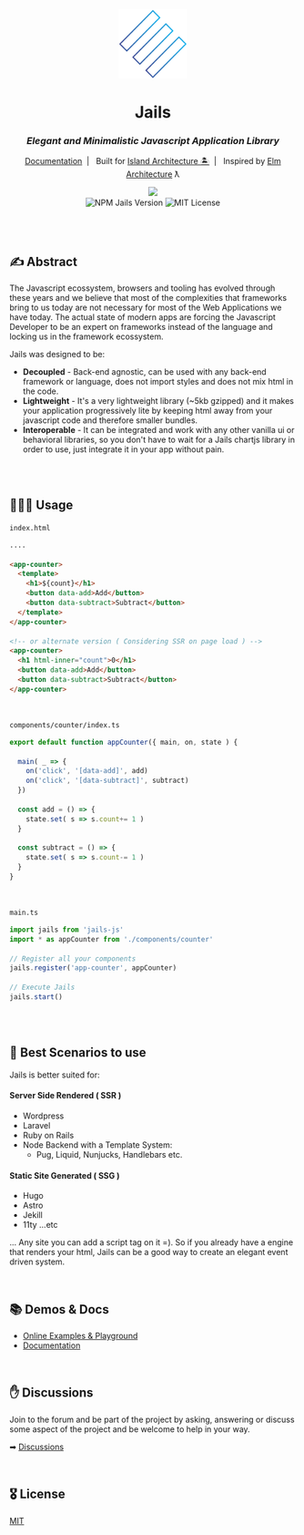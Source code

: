 <p align="center">
  <img  src="./logo.svg" width="120" />
</p>

<h1 align="center">Jails</h1>

<h3 align="center"><em>Elegant and Minimalistic Javascript Application Library</em></h3>
<div align="center">
  <a href="https://jails-org.github.io/">Documentation</a>&nbsp; | &nbsp;
  Built for <a href="https://www.patterns.dev/posts/islands-architecture/" target="_blank">Island Architecture 🏝</a>&nbsp; | &nbsp;
  Inspired by <a href="https://guide.elm-lang.org/architecture/" target="_blank">Elm Architecture</a> ƛ
</div>

<p align="center">
  
</p>

<div align="center">
    <img src="https://github.com/jails-org/Jails/assets/567506/a2feaae9-ab6c-4cd3-a891-aced2c901b78" width="100" />
    <br clear="all" />
    <img src="https://badge.fury.io/js/jails-js.svg?v5.1" alt="NPM Jails Version" />
    <img src="https://img.shields.io/badge/License-MIT-yellow.svg" alt="MIT License" />
</div>



<br />
<br />
<br />

## ✍️ Abstract

The Javascript ecossystem, browsers and tooling has evolved through these years and we believe that most of the complexities that frameworks bring to us today are not necessary for most of the Web Applications we have today. The actual state of modern apps are forcing the Javascript Developer to be an expert on frameworks instead of the language and locking us in the framework ecossystem.

Jails was designed to be:
- **Decoupled** - Back-end agnostic, can be used with any back-end framework or language, does not import styles and does not mix html in the code.
- **Lightweight** - It's a very lightweight library (~5kb gzipped) and it makes your application progressively lite by keeping html away from your javascript code and therefore smaller bundles.
- **Interoperable** - It can be integrated and work with any other vanilla ui or behavioral libraries, so you don't have to wait for a Jails chartjs library in order to use, just integrate it in your app without pain.

<br clear="all" />
<br />

## 👩🏻‍💻 Usage

`index.html`
```html
....

<app-counter>
  <template>
    <h1>${count}</h1>
    <button data-add>Add</button>
    <button data-subtract>Subtract</button>
  </template>
</app-counter>

<!-- or alternate version ( Considering SSR on page load ) -->
<app-counter>
  <h1 html-inner="count">0</h1>
  <button data-add>Add</button>
  <button data-subtract>Subtract</button>
</app-counter>
```

<br />

`components/counter/index.ts`
```ts
export default function appCounter({ main, on, state ) {

  main( _ => {
    on('click', '[data-add]', add)
    on('click', '[data-subtract]', subtract)
  })

  const add = () => {
    state.set( s => s.count+= 1 )
  }

  const subtract = () => {
    state.set( s => s.count-= 1 )
  }
}
```

<br />

`main.ts` 
```ts
import jails from 'jails-js'
import * as appCounter from './components/counter'

// Register all your components
jails.register('app-counter', appCounter)

// Execute Jails
jails.start()
```

<br>
<br>

## 🎥 Best Scenarios to use
Jails is better suited for:
        
#### Server Side Rendered ( SSR )

- Wordpress
- Laravel
- Ruby on Rails
- Node Backend with a Template System:
  - Pug, Liquid, Nunjucks, Handlebars etc.

#### Static Site Generated ( SSG )

- Hugo
- Astro
- Jekill
- 11ty
  ...etc

... Any site you can add a script tag on it =). So if you already have a engine that renders your html, Jails can be a good way to create an elegant event driven system.

<br />
        
## 📚 Demos & Docs

- [Online Examples & Playground](https://stackblitz.com/@Javiani/collections/jails-organization)
- [Documentation](https://jails-org.github.io/#/)

<br />

## ✋ Discussions
Join to the forum and be part of the project by asking, answering or discuss some aspect of the project and be welcome to help in your way.

➡ [Discussions](https://github.com/jails-org/Jails/discussions)

<br />
        
## 🎖 License

[MIT](http://opensource.org/licenses/MIT)
